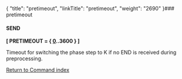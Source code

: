 {
    "title": "pretimeout",
    "linkTitle": "pretimeout",
    "weight": "2690"
}### pretimeout

#### SEND

**\[ PRETIMEOUT = { <u>0</u>..3600 } \]**

Timeout for switching the phase step to K if no END is received during preprocessing.

[Return to Command index](../../)

